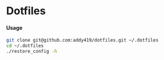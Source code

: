 # Dotfiles

#### Usage
```bash
git clone git@github.com:addy419/dotfiles.git ~/.dotfiles
cd ~/.dotfiles
./restore_config -h
```
